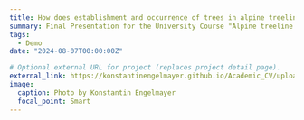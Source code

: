 ```yaml
---
title: How does establishment and occurrence of trees in alpine treeline ecotones change with changing landscape factors?
summary: Final Presentation for the University Course "Alpine treeline ecology", International Blended Intensive Program
tags:
  - Demo
date: "2024-08-07T00:00:00Z"

# Optional external URL for project (replaces project detail page).
external_link: https://konstantinengelmayer.github.io/Academic_CV/uploads/bip.pdf
image:
  caption: Photo by Konstantin Engelmayer
  focal_point: Smart
---
```

